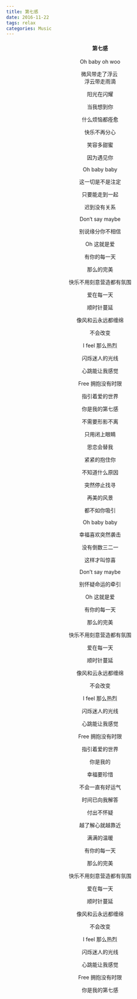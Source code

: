 ```yaml
---
title: 第七感
date: 2016-11-22
tags: relax
categories: Music
---
```


#### <center>第七感   


<center>Oh baby oh  woo

微风带走了浮云
​					 
浮云带走雨滴

阳光在闪耀

当我想到你

什么烦恼都痊愈

快乐不再分心

笑容多甜蜜

因为遇见你

<!-- more -->

Oh baby baby

这一切是不是注定

只要能走到一起

迟到没有关系

Don‘t say maybe

别说缘分你不相信

Oh 这就是爱

有你的每一天

那么的完美

快乐不用刻意营造都有氛围

爱在每一天

顺时针蔓延

像风和云永远都缠绵

不会改变

I feel 那么热烈

闪烁迷人的光线

心跳能让我感觉

Free 拥抱没有时限

指引着爱的世界

你是我的第七感

不需要形影不离

只用闭上眼睛

思恋会替我

紧紧的抱住你

不知道什么原因

突然停止找寻

再美的风景

都不如你吸引

Oh baby baby

幸福喜欢突然袭击

没有倒数三二一

这样才叫惊喜

Don’t say maybe

别怀疑命运的牵引

Oh 这就是爱

有你的每一天

那么的完美

快乐不用刻意营造都有氛围

爱在每一天

顺时针蔓延

像风和云永远都缠绵

不会改变

I feel 那么热烈

闪烁迷人的光线

心跳能让我感觉

Free 拥抱没有时限

指引着爱的世界

你是我的

幸福要珍惜

不会一直有好运气

时间已向我解答

付出不怀疑

越了解心就越靠近

满满的温暖

有你的每一天

那么的完美

快乐不用刻意营造都有氛围

爱在每一天

顺时针蔓延

像风和云永远都缠绵

不会改变

I feel 那么热烈

闪烁迷人的光线

心跳能让我感觉

Free 拥抱没有时限

你是我的第七感</center> 